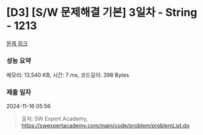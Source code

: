 # [D3] [S/W 문제해결 기본] 3일차 - String - 1213 

[문제 링크](https://swexpertacademy.com/main/code/problem/problemDetail.do?contestProbId=AV14P0c6AAUCFAYi) 

### 성능 요약

메모리: 13,540 KB, 시간: 7 ms, 코드길이: 398 Bytes

### 제출 일자

2024-11-16 05:56



> 출처: SW Expert Academy, https://swexpertacademy.com/main/code/problem/problemList.do